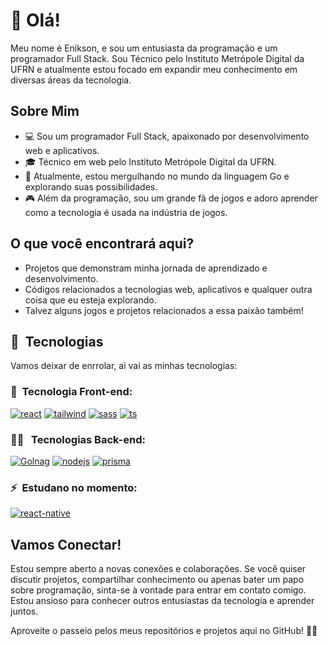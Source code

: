 # 👋 Olá!
Meu nome é Enikson, e sou um entusiasta da programação e um programador Full Stack. Sou Técnico pelo Instituto Metrópole Digital da UFRN e atualmente estou focado em expandir meu conhecimento em diversas áreas da tecnologia.

## Sobre Mim
- 💻 Sou um programador Full Stack, apaixonado por desenvolvimento web e aplicativos.
- 🎓 Técnico em web pelo Instituto Metrópole Digital da UFRN.
- 🚀 Atualmente, estou mergulhando no mundo da linguagem Go e explorando suas possibilidades.
- 🎮 Além da programação, sou um grande fã de jogos e adoro aprender como a tecnologia é usada na indústria de jogos.

## O que você encontrará aqui?
- Projetos que demonstram minha jornada de aprendizado e desenvolvimento.
- Códigos relacionados a tecnologias web, aplicativos e qualquer outra coisa que eu esteja explorando.
- Talvez alguns jogos e projetos relacionados a essa paixão também!

## 📡&nbsp; Tecnologias
<p>
    Vamos deixar de enrrolar, ai vai as minhas tecnologias:
</p>

### 🎨&nbsp; Tecnologia Front-end:

[![react](https://img.shields.io/badge/React-0072CC?style=for-the-badge&logo=react&logoColor=white)](#)
[![tailwind](	https://img.shields.io/badge/Tailwind_CSS-0072CC?style=for-the-badge&logo=tailwind-css&logoColor=white)](#)
[![sass](https://img.shields.io/badge/Sass-CC1060?style=for-the-badge&logo=sass&logoColor=white)](#)
[![ts](https://img.shields.io/badge/TypeScript-007ACC?style=for-the-badge&logo=typescript&logoColor=white)](https://www.typescriptlang.org/)

### 👩‍💻 &nbsp; Tecnologias Back-end:
[![Golnag](https://img.shields.io/badge/Go-00ADD8?style=for-the-badge&logo=go&logoColor=white)](#)
[![nodejs](https://img.shields.io/badge/Node.js-43928?style=for-the-badge&logo=node.js&logoColor=white)](https://nodejs.org/en)
[![prisma](https://img.shields.io/badge/Prisma-050038?style=for-the-badge&logo=Prisma&logoColor=white)](https://www.prisma.io/)

### ⚡&nbsp; Estudano no momento:

[![react-native](https://img.shields.io/badge/React_Native-20232A?style=for-the-badge&logo=react&logoColor=61DAFB)](#)

## Vamos Conectar!
Estou sempre aberto a novas conexões e colaborações. Se você quiser discutir projetos, compartilhar conhecimento ou apenas bater um papo sobre programação, sinta-se à vontade para entrar em contato comigo. Estou ansioso para conhecer outros entusiastas da tecnologia e aprender juntos.

Aproveite o passeio pelos meus repositórios e projetos aqui no GitHub! 👨‍💻
